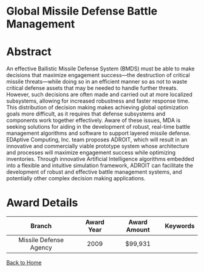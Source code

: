 
Global Missile Defense Battle Management
========================================

# Abstract


An effective Ballistic Missile Defense System (BMDS) must be able to make decisions that maximize engagement success—the destruction of critical missile threats—while doing so in an efficient manner so as not to waste critical defense assets that may be needed to handle further threats. However, such decisions are often made and carried out at more localized subsystems, allowing for increased robustness and faster response time. This distribution of decision making makes achieving global optimization goals more difficult, as it requires that defense subsystems and components work together effectively. Aware of these issues, MDA is seeking solutions for aiding in the development of robust, real-time battle management algorithms and software to support layered missile defense. EDAptive Computing, Inc. team proposes ADROIT, which will result in an innovative and commercially viable prototype system whose architecture and processes will maximize engagement success while optimizing inventories. Through innovative Artificial Intelligence algorithms embedded into a flexible and intuitive simulation framework, ADROIT can facilitate the development of robust and effective battle management systems, and potentially other complex decision making applications.  

# Award Details

|Branch|Award Year|Award Amount|Keywords|
| :---: | :---: | :---: | :---: |
|Missile Defense Agency|2009|$99,931||
  
  


[Back to Home](https://github.com/chrischow/dod_sbir_awards/CC/#1132)